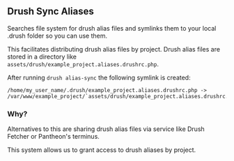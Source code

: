 ## Drush Sync Aliases
Searches file system for drush alias files and symlinks them to your local .drush folder so you can use them.

This facilitates distributing drush alias files by project. Drush alias files are stored in a directory like ``assets/drush/example_project.aliases.drushrc.php``.

After running ``drush alias-sync`` the following symlink is created:

```
/home/my_user_name/.drush/example_project.aliases.drushrc.php -> /var/www/example_project/`assets/drush/example_project.aliases.drushrc.php
```
### Why?
Alternatives to this are sharing drush alias files via service like Drush Fetcher or Pantheon's terminus.

This system allows us to grant access to drush aliases by project.
